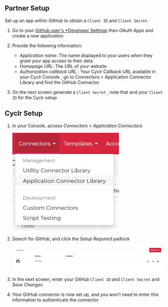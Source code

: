 
<section class="setup partner" markdown="1">

## Partner Setup

<div class="section-content" markdown="1">

Set up an app within GitHub to obtain a `Client ID` and `Client Secret`.

1. Go to your [GitHub user's *Developer Settings](https://github.com/settings/developers) then *OAuth Apps* and create a new application.

2. Provide the following information:

    - *Application name*: The name displayed to your users when they grant your app access to their data
    - *Homepage URL*: The URL of your website
    - *Authorization callback URL* : Your Cyclr Callback URL available in your Cyclr Console , go to Connectors > Application Connector Library and find the GitHub Connector

3. On the next screen generate a `Client Secret` , note that and your `Client ID` for the Cyclr setup

</div>

</section>

<section class="setup cyclr" markdown="1">

## Cyclr Setup

<div class="section-content" markdown="1">

1. In your Console, access *Connectors* > *Application Connectors*

    ![Application Connectors](./images/ApplicationConnectors.png)

2. Search for *GitHub*, and click the *Setup Required* padlock

    ![GitHub in Console](./images/GitHubInConsole.png)

3. In the next screen, enter your GitHub `Client ID` and `Client Secret` and *Save Changes*

4. Your GitHub connector is now set up, and you won't need to enter this information to authenticate the connector

</div>

</section>
